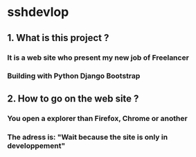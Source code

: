 # sshdevlop
## 1. What is this project ?
### It is a web site who present my new job of Freelancer
### Building with Python Django Bootstrap
## 2. How to go on the web site ?
### You open a explorer than Firefox, Chrome or another
### The adress is: "Wait because the site is only in developpement"

